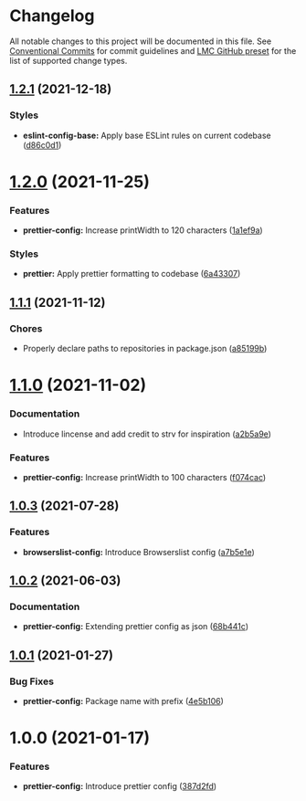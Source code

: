 # Changelog

All notable changes to this project will be documented in this file.
See [Conventional Commits](https://conventionalcommits.org) for commit guidelines and [LMC GitHub preset](https://github.com/lmc-eu/code-quality-tools/tree/main/packages/conventional-changelog-lmc-github) for the list of supported change types.

<a name="1.2.1"></a>

## [1.2.1](https://github.com/lmc-eu/code-quality-tools/compare/@lmc-eu/prettir-config@1.2.0...@lmc-eu/prettir-config@1.2.1) (2021-12-18)

### Styles

- **eslint-config-base:** Apply base ESLint rules on current codebase ([d86c0d1](https://github.com/lmc-eu/code-quality-tools/commit/d86c0d1))

<a name="1.2.0"></a>

# [1.2.0](https://github.com/lmc-eu/code-quality-tools/compare/@lmc-eu/prettir-config@1.1.1...@lmc-eu/prettir-config@1.2.0) (2021-11-25)

### Features

- **prettier-config:** Increase printWidth to 120 characters ([1a1ef9a](https://github.com/lmc-eu/code-quality-tools/commit/1a1ef9a))

### Styles

- **prettier:** Apply prettier formatting to codebase ([6a43307](https://github.com/lmc-eu/code-quality-tools/commit/6a43307))

<a name="1.1.1"></a>

## [1.1.1](https://github.com/lmc-eu/code-quality-tools/compare/@lmc-eu/prettir-config@1.1.0...@lmc-eu/prettir-config@1.1.1) (2021-11-12)

### Chores

- Properly declare paths to repositories in package.json ([a85199b](https://github.com/lmc-eu/code-quality-tools/commit/a85199b))

<a name="1.1.0"></a>

# [1.1.0](ttps://github.com/lmc-eu/code-quality-tools/compare/@lmc-eu/prettir-config@1.0.3...@lmc-eu/prettir-config@1.1.0) (2021-11-02)

### Documentation

- Introduce lincense and add credit to strv for inspiration ([a2b5a9e](https://github.com/lmc-eu/code-quality-tools/commit/a2b5a9e))

### Features

- **prettier-config:** Increase printWidth to 100 characters ([f074cac](https://github.com/lmc-eu/code-quality-tools/commit/f074cac))

<a name="1.0.3"></a>

## [1.0.3](ttps://github.com/lmc-eu/code-quality-tools/compare/@lmc-eu/prettir-config@1.0.2...@lmc-eu/prettir-config@1.0.3) (2021-07-28)

### Features

- **browserslist-config:** Introduce Browserslist config ([a7b5e1e](https://github.com/lmc-eu/code-quality-tools/commit/a7b5e1e))

<a name="1.0.2"></a>

## [1.0.2](https://github.com/lmc-eu/code-quality-tools/compare/@lmc-eu/prettir-config@1.0.1...@lmc-eu/prettir-config@1.0.2) (2021-06-03)

### Documentation

- **prettier-config:** Extending prettier config as json ([68b441c](https://github.com/lmc-eu/code-quality-tools/commit/68b441c))

<a name="1.0.1"></a>

## [1.0.1](https://github.com/lmc-eu/code-quality-tools/compare/@lmc-eu/prettir-config@1.0.0...@lmc-eu/prettir-config@1.0.1) (2021-01-27)

### Bug Fixes

- **prettier-config:** Package name with prefix ([4e5b106](https://github.com/lmc-eu/code-quality-tools/commit/4e5b106))

<a name="1.0.0"></a>

# 1.0.0 (2021-01-17)

### Features

- **prettier-config:** Introduce prettier config ([387d2fd](https://github.com/lmc-eu/code-quality-tools/commit/387d2fd))
